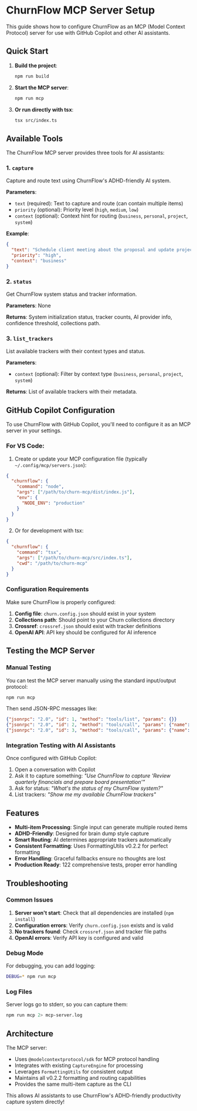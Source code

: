 # ChurnFlow MCP Server Setup

This guide shows how to configure ChurnFlow as an MCP (Model Context Protocol) server for use with GitHub Copilot and other AI assistants.

## Quick Start

1. **Build the project**:
   ```bash
   npm run build
   ```

2. **Start the MCP server**:
   ```bash
   npm run mcp
   ```

3. **Or run directly with tsx**:
   ```bash
   tsx src/index.ts
   ```

## Available Tools

The ChurnFlow MCP server provides three tools for AI assistants:

### 1. `capture`
Capture and route text using ChurnFlow's ADHD-friendly AI system.

**Parameters**:
- `text` (required): Text to capture and route (can contain multiple items)
- `priority` (optional): Priority level (`high`, `medium`, `low`)
- `context` (optional): Context hint for routing (`business`, `personal`, `project`, `system`)

**Example**:
```json
{
  "text": "Schedule client meeting about the proposal and update project documentation",
  "priority": "high", 
  "context": "business"
}
```

### 2. `status`
Get ChurnFlow system status and tracker information.

**Parameters**: None

**Returns**: System initialization status, tracker counts, AI provider info, confidence threshold, collections path.

### 3. `list_trackers`
List available trackers with their context types and status.

**Parameters**:
- `context` (optional): Filter by context type (`business`, `personal`, `project`, `system`)

**Returns**: List of available trackers with their metadata.

## GitHub Copilot Configuration

To use ChurnFlow with GitHub Copilot, you'll need to configure it as an MCP server in your settings.

### For VS Code:

1. Create or update your MCP configuration file (typically `~/.config/mcp/servers.json`):

```json
{
  "churnflow": {
    "command": "node",
    "args": ["/path/to/churn-mcp/dist/index.js"],
    "env": {
      "NODE_ENV": "production"
    }
  }
}
```

2. Or for development with tsx:

```json
{
  "churnflow": {
    "command": "tsx",
    "args": ["/path/to/churn-mcp/src/index.ts"],
    "cwd": "/path/to/churn-mcp"
  }
}
```

### Configuration Requirements

Make sure ChurnFlow is properly configured:

1. **Config file**: `churn.config.json` should exist in your system
2. **Collections path**: Should point to your Churn collections directory
3. **Crossref**: `crossref.json` should exist with tracker definitions
4. **OpenAI API**: API key should be configured for AI inference

## Testing the MCP Server

### Manual Testing

You can test the MCP server manually using the standard input/output protocol:

```bash
npm run mcp
```

Then send JSON-RPC messages like:

```json
{"jsonrpc": "2.0", "id": 1, "method": "tools/list", "params": {}}
{"jsonrpc": "2.0", "id": 2, "method": "tools/call", "params": {"name": "status", "arguments": {}}}
{"jsonrpc": "2.0", "id": 3, "method": "tools/call", "params": {"name": "capture", "arguments": {"text": "Test MCP capture functionality"}}}
```

### Integration Testing with AI Assistants

Once configured with GitHub Copilot:

1. Open a conversation with Copilot
2. Ask it to capture something: *"Use ChurnFlow to capture 'Review quarterly financials and prepare board presentation'"*
3. Ask for status: *"What's the status of my ChurnFlow system?"*
4. List trackers: *"Show me my available ChurnFlow trackers"*

## Features

- **Multi-item Processing**: Single input can generate multiple routed items
- **ADHD-Friendly**: Designed for brain dump style capture
- **Smart Routing**: AI determines appropriate trackers automatically
- **Consistent Formatting**: Uses FormattingUtils v0.2.2 for perfect formatting
- **Error Handling**: Graceful fallbacks ensure no thoughts are lost
- **Production Ready**: 122 comprehensive tests, proper error handling

## Troubleshooting

### Common Issues

1. **Server won't start**: Check that all dependencies are installed (`npm install`)
2. **Configuration errors**: Verify `churn.config.json` exists and is valid
3. **No trackers found**: Check `crossref.json` and tracker file paths
4. **OpenAI errors**: Verify API key is configured and valid

### Debug Mode

For debugging, you can add logging:

```bash
DEBUG=* npm run mcp
```

### Log Files

Server logs go to stderr, so you can capture them:

```bash
npm run mcp 2> mcp-server.log
```

## Architecture

The MCP server:
- Uses `@modelcontextprotocol/sdk` for MCP protocol handling
- Integrates with existing `CaptureEngine` for processing
- Leverages `FormattingUtils` for consistent output
- Maintains all v0.2.2 formatting and routing capabilities
- Provides the same multi-item capture as the CLI

This allows AI assistants to use ChurnFlow's ADHD-friendly productivity capture system directly!